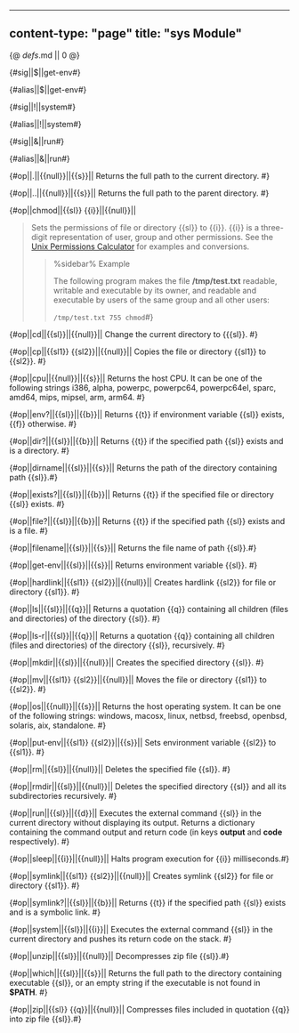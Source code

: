 -----
content-type: "page"
title: "sys Module"
-----
{@ _defs_.md || 0 @}

{#sig||$||get-env#}

{#alias||$||get-env#}

{#sig||\!||system#}

{#alias||\!||system#}

{#sig||&||run#}

{#alias||&||run#}

{#op||.||{{null}}||{{s}}||
Returns the full path to the current directory. #}

{#op||..||{{null}}||{{s}}||
Returns the full path to the parent directory. #}

{#op||chmod||{{sl}} {{i}}||{{null}}||
> Sets the permissions of file or directory {{sl}} to {{i}}. {{i}} is a three-digit representation of user, group and other permissions. See the [Unix Permissions Calculator](http://permissions-calculator.org/) for examples and conversions.
> 
> > %sidebar%
> > Example
> > 
> > The following program makes the file **/tmp/test.txt** readable, writable and executable by its owner, and readable and executable by users of the same group and all other users:
> > 
> > `/tmp/test.txt 755 chmod`#}

{#op||cd||{{sl}}||{{null}}||
Change the current directory to {{{sl}}. #}

{#op||cp||{{sl1}} {{sl2}}||{{null}}||
Copies the file or directory {{sl1}} to {{sl2}}. #}

{#op||cpu||{{null}}||{{s}}||
Returns the host CPU. It can be one of the following strings i386, alpha, powerpc, powerpc64, powerpc64el, sparc, amd64, mips, mipsel, arm, arm64. #}

{#op||env?||{{sl}}||{{b}}||
Returns {{t}} if environment variable {{sl}} exists, {{f}} otherwise. #}

{#op||dir?||{{sl}}||{{b}}||
Returns {{t}} if the specified path {{sl}} exists and is a directory. #}

{#op||dirname||{{sl}}||{{s}}||
Returns the path of the directory containing path {{sl}}.#}

{#op||exists?||{{sl}}||{{b}}||
Returns {{t}} if the specified file or directory {{sl}} exists. #}

{#op||file?||{{sl}}||{{b}}||
Returns {{t}} if the specified path {{sl}} exists and is a file. #}

{#op||filename||{{sl}}||{{s}}||
Returns the file name of path {{sl}}.#}

{#op||get-env||{{sl}}||{{s}}||
Returns environment variable {{sl}}. #}

{#op||hardlink||{{sl1}} {{sl2}}||{{null}}||
Creates hardlink {{sl2}} for file or directory {{sl1}}. #}

{#op||ls||{{sl}}||{{q}}||
Returns a quotation {{q}} containing all children (files and directories) of the directory {{sl}}. #}

{#op||ls-r||{{sl}}||{{q}}||
Returns a quotation {{q}} containing all children (files and directories) of the directory {{sl}}, recursively. #}

{#op||mkdir||{{sl}}||{{null}}||
Creates the specified directory {{sl}}. #}

{#op||mv||{{sl1}} {{sl2}}||{{null}}||
Moves the file or directory {{sl1}} to {{sl2}}. #}

{#op||os||{{null}}||{{s}}||
Returns the host operating system. It can be one of the following strings: windows, macosx, linux, netbsd, freebsd, openbsd, solaris, aix, standalone. #}

{#op||put-env||{{sl1}} {{sl2}}||{{s}}||
Sets environment variable {{sl2}} to {{sl1}}. #}

{#op||rm||{{sl}}||{{null}}||
Deletes the specified file {{sl}}. #}

{#op||rmdir||{{sl}}||{{null}}||
Deletes the specified directory {{sl}} and all its subdirectories recursively. #}

{#op||run||{{sl}}||{{d}}||
Executes the external command {{sl}} in the current directory without displaying its output. Returns a dictionary containing the command output and return code (in keys **output** and **code** respectively). #}

{#op||sleep||{{i}}||{{null}}||
Halts program execution for {{i}} milliseconds.#}

{#op||symlink||{{sl1}} {{sl2}}||{{null}}||
Creates symlink {{sl2}} for file or directory {{sl1}}. #}

{#op||symlink?||{{sl}}||{{b}}||
Returns {{t}} if the specified path {{sl}} exists and is a symbolic link. #}

{#op||system||{{sl}}||{{i}}||
Executes the external command {{sl}} in the current directory and pushes its return code on the stack. #}

{#op||unzip||{{sl}}||{{null}}||
Decompresses zip file {{sl}}.#}

{#op||which||{{sl}}||{{s}}||
Returns the full path to the directory containing executable {{sl}}, or an empty string if the executable is not found in **$PATH**. #}

{#op||zip||{{sl}} {{q}}||{{null}}||
Compresses files included in quotation {{q}} into zip file {{sl}}.#}
